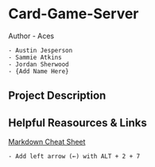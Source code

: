 # Card-Game-Server
Author - Aces

    - Austin Jesperson
    - Sammie Atkins
    - Jordan Sherwood
    - {Add Name Here}

## Project Description

## Helpful Reasources & Links
[Markdown Cheat Sheet](https://www.markdownguide.org/cheat-sheet/)
    
    - Add left arrow (←) with ALT + 2 + 7